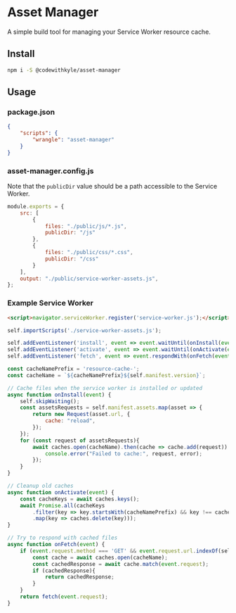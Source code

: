 # Asset Manager

A simple build tool for managing your Service Worker resource cache.

## Install

```bash
npm i -S @codewithkyle/asset-manager
```

## Usage

### package.json

```json
{
    "scripts": {
        "wrangle": "asset-manager"
    }
}
```

### asset-manager.config.js

Note that the `publicDir` value should be a path accessible to the Service Worker.

```javascript
module.exports = {
    src: [
        {
            files: "./public/js/*.js",
            publicDir: "/js"
        },
        {
            files: "./public/css/*.css",
            publicDir: "/css"
        }
    ],
    output: "./public/service-worker-assets.js",
};
```

### Example Service Worker

```html
<script>navigator.serviceWorker.register('service-worker.js');</script>
```

```javascript
self.importScripts('./service-worker-assets.js');

self.addEventListener('install', event => event.waitUntil(onInstall(event)));
self.addEventListener('activate', event => event.waitUntil(onActivate(event)));
self.addEventListener('fetch', event => event.respondWith(onFetch(event)));

const cacheNamePrefix = 'resource-cache-';
const cacheName = `${cacheNamePrefix}${self.manifest.version}`;

// Cache files when the service worker is installed or updated
async function onInstall(event) {
    self.skipWaiting();
    const assetsRequests = self.manifest.assets.map(asset => {
        return new Request(asset.url, {
            cache: "reload",
        });
    });
	for (const request of assetsRequests){
		await caches.open(cacheName).then(cache => cache.add(request)).catch(error => {
			console.error("Failed to cache:", request, error);
		});
	}
}

// Cleanup old caches
async function onActivate(event) {
    const cacheKeys = await caches.keys();
    await Promise.all(cacheKeys
        .filter(key => key.startsWith(cacheNamePrefix) && key !== cacheName)
        .map(key => caches.delete(key)));
}

// Try to respond with cached files
async function onFetch(event) {
    if (event.request.method === 'GET' && event.request.url.indexOf(self.origin) === 0) {
        const cache = await caches.open(cacheName);
        const cachedResponse = await cache.match(event.request);
        if (cachedResponse){
            return cachedResponse;
        }
    }
    return fetch(event.request);
}
```